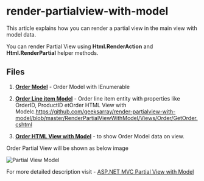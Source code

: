 # render-partialview-with-model

This article explains how you can render a partial view in the main view with model data.

You can render Partial View using **Html.RenderAction** and **Html.RenderPartial** helper methods.

## Files

1. **[Order Model](https://github.com/geeksarray/render-partialview-with-model/blob/master/RenderPartialViewWithModel/Models/Order.cs)** - Order Model with IEnumerable<OrderLineItem>
  
1. **[Order Line item Model](https://github.com/geeksarray/render-partialview-with-model/blob/master/RenderPartialViewWithModel/Models/OrderLineItem.cs)** -  Order line item entity with properties like OrderID, ProductID etOrder HTML View with Modelc.https://github.com/geeksarray/render-partialview-with-model/blob/master/RenderPartialViewWithModel/Views/Order/GetOrder.cshtml

1. **[Order HTML View with Model](https://github.com/geeksarray/render-partialview-with-model/blob/master/RenderPartialViewWithModel/Views/Order/GetOrder.cshtml)** - to show Order Model data on view.
  
  Order Partial View will be shown as below image
  
  ![Partial View Model](https://geeksarray.com/images/blog/partial-view-with-model-example.png)
  
  For more detailed description visit - [ASP.NET MVC Partial View with Model](https://geeksarray.com/blog/render-partialview-with-model)
  
  




